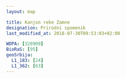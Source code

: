 ```yaml
---
layout: map

title: Kanjon reke Zamne
designation: Prirodni spomenik
last_modified_at: 2018-07-30T09:53:03+02:00

WDPA: [328909]
BioRaS: [95]
geoSrbija:
  L1_183: [24]
  L1_362: [63]
---
```

